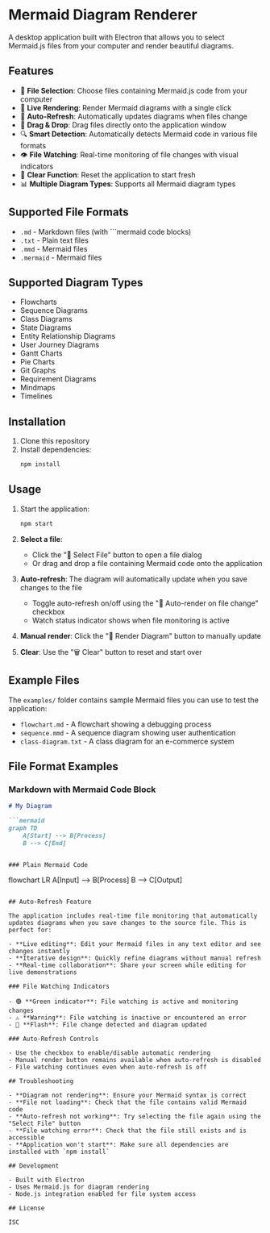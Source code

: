 # Mermaid Diagram Renderer

A desktop application built with Electron that allows you to select Mermaid.js files from your computer and render beautiful diagrams.

## Features

- 📁 **File Selection**: Choose files containing Mermaid.js code from your computer
- 🎨 **Live Rendering**: Render Mermaid diagrams with a single click
- 🔄 **Auto-Refresh**: Automatically updates diagrams when files change
- 📱 **Drag & Drop**: Drag files directly onto the application window
- 🔍 **Smart Detection**: Automatically detects Mermaid code in various file formats
- 👁️ **File Watching**: Real-time monitoring of file changes with visual indicators
- 🧹 **Clear Function**: Reset the application to start fresh
- 📊 **Multiple Diagram Types**: Supports all Mermaid diagram types

## Supported File Formats

- `.md` - Markdown files (with ```mermaid code blocks)
- `.txt` - Plain text files
- `.mmd` - Mermaid files
- `.mermaid` - Mermaid files

## Supported Diagram Types

- Flowcharts
- Sequence Diagrams
- Class Diagrams
- State Diagrams
- Entity Relationship Diagrams
- User Journey Diagrams
- Gantt Charts
- Pie Charts
- Git Graphs
- Requirement Diagrams
- Mindmaps
- Timelines

## Installation

1. Clone this repository
2. Install dependencies:
   ```bash
   npm install
   ```

## Usage

1. Start the application:
   ```bash
   npm start
   ```

2. **Select a file**: 
   - Click the "📁 Select File" button to open a file dialog
   - Or drag and drop a file containing Mermaid code onto the application

3. **Auto-refresh**: The diagram will automatically update when you save changes to the file
   - Toggle auto-refresh on/off using the "🔄 Auto-render on file change" checkbox
   - Watch status indicator shows when file monitoring is active

4. **Manual render**: Click the "🎨 Render Diagram" button to manually update

5. **Clear**: Use the "🗑️ Clear" button to reset and start over

## Example Files

The `examples/` folder contains sample Mermaid files you can use to test the application:

- `flowchart.md` - A flowchart showing a debugging process
- `sequence.mmd` - A sequence diagram showing user authentication
- `class-diagram.txt` - A class diagram for an e-commerce system

## File Format Examples

### Markdown with Mermaid Code Block
```markdown
# My Diagram

```mermaid
graph TD
    A[Start] --> B[Process]
    B --> C[End]
```
```

### Plain Mermaid Code
```
flowchart LR
    A[Input] --> B[Process]
    B --> C[Output]
```

## Auto-Refresh Feature

The application includes real-time file monitoring that automatically updates diagrams when you save changes to the source file. This is perfect for:

- **Live editing**: Edit your Mermaid files in any text editor and see changes instantly
- **Iterative design**: Quickly refine diagrams without manual refresh
- **Real-time collaboration**: Share your screen while editing for live demonstrations

### File Watching Indicators

- 🟢 **Green indicator**: File watching is active and monitoring changes
- ⚠️ **Warning**: File watching is inactive or encountered an error
- 💛 **Flash**: File change detected and diagram updated

### Auto-Refresh Controls

- Use the checkbox to enable/disable automatic rendering
- Manual render button remains available when auto-refresh is disabled
- File watching continues even when auto-refresh is off

## Troubleshooting

- **Diagram not rendering**: Ensure your Mermaid syntax is correct
- **File not loading**: Check that the file contains valid Mermaid code
- **Auto-refresh not working**: Try selecting the file again using the "Select File" button
- **File watching error**: Check that the file still exists and is accessible
- **Application won't start**: Make sure all dependencies are installed with `npm install`

## Development

- Built with Electron
- Uses Mermaid.js for diagram rendering
- Node.js integration enabled for file system access

## License

ISC